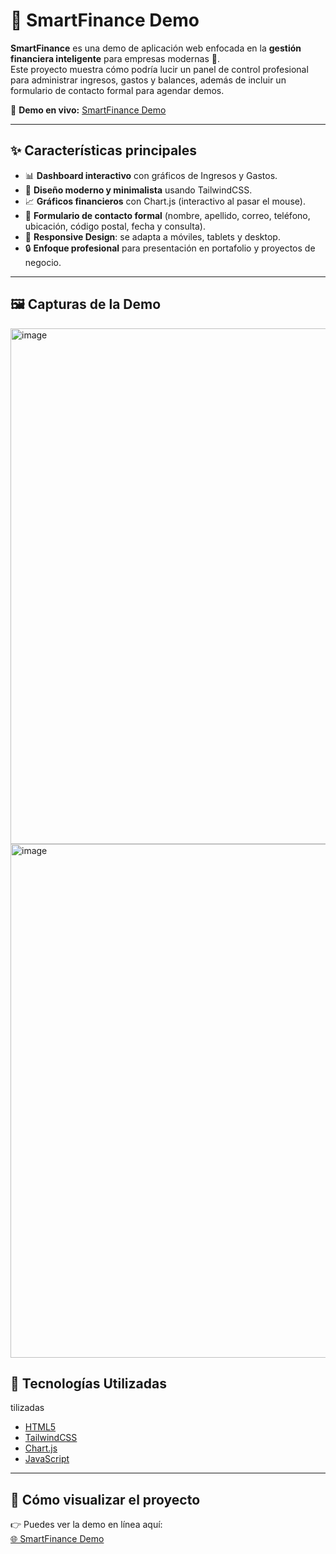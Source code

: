 # 💼 SmartFinance Demo

**SmartFinance** es una demo de aplicación web enfocada en la **gestión financiera inteligente** para empresas modernas 🚀.  
Este proyecto muestra cómo podría lucir un panel de control profesional para administrar ingresos, gastos y balances, además de incluir un formulario de contacto formal para agendar demos.

🔗 **Demo en vivo:** [SmartFinance Demo]((https://rodrigoaviles-9.github.io/smartfinance-demo/))

---

## ✨ Características principales

- 📊 **Dashboard interactivo** con gráficos de Ingresos y Gastos.
- 🎨 **Diseño moderno y minimalista** usando TailwindCSS.
- 📈 **Gráficos financieros** con Chart.js (interactivo al pasar el mouse).
- 📝 **Formulario de contacto formal** (nombre, apellido, correo, teléfono, ubicación, código postal, fecha y consulta).
- 📱 **Responsive Design**: se adapta a móviles, tablets y desktop.
- 🔒 **Enfoque profesional** para presentación en portafolio y proyectos de negocio.

---

## 🖼️ Capturas de la Demo

<img width="1918" height="825" alt="image" src="https://github.com/user-attachments/assets/6bbde51a-f5da-4cb9-9801-cce078fe8734" />
<img width="1919" height="822" alt="image" src="https://github.com/user-attachments/assets/079166ab-8a7b-482b-ae61-5c4e305e8b48" />


## 🚀 Tecnologías Utilizadas
tilizadas

- [HTML5](https://developer.mozilla.org/es/docs/Web/HTML)
- [TailwindCSS](https://tailwindcss.com/)
- [Chart.js](https://www.chartjs.org/)
- [JavaScript](https://developer.mozilla.org/es/docs/Web/JavaScript)

---

## 📌 Cómo visualizar el proyecto

👉 Puedes ver la demo en línea aquí:  
[🌐 SmartFinance Demo](https://rodrigoaviles-9.github.io/smartfinance-demo/)


